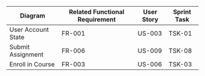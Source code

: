 | Diagram              | Related Functional Requirement | User Story         | Sprint Task |
|----------------------|-------------------------------|--------------------|-------------|
| User Account State   | FR-001                        | US-003             | TSK-01      |
| Submit Assignment    | FR-006                        | US-009             | TSK-08      |
| Enroll in Course     | FR-003                        | US-006             | TSK-03      |
